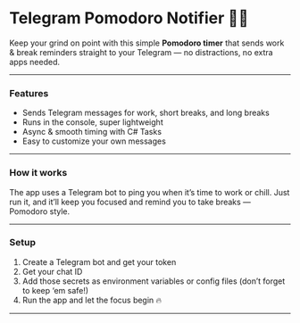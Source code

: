 # Telegram Pomodoro Notifier 🚀⏰

Keep your grind on point with this simple **Pomodoro timer** that sends work & break reminders straight to your Telegram — no distractions, no extra apps needed.

---

### Features

- Sends Telegram messages for work, short breaks, and long breaks  
- Runs in the console, super lightweight  
- Async & smooth timing with C# Tasks  
- Easy to customize your own messages  

---

### How it works

The app uses a Telegram bot to ping you when it’s time to work or chill. Just run it, and it’ll keep you focused and remind you to take breaks — Pomodoro style.

---

### Setup

1. Create a Telegram bot and get your token  
2. Get your chat ID  
3. Add those secrets as environment variables or config files (don’t forget to keep ‘em safe!)  
4. Run the app and let the focus begin 🔥

---
